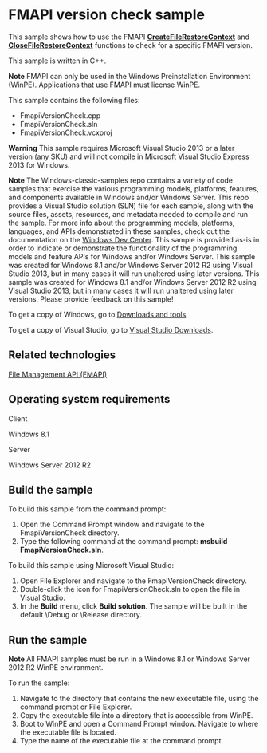 FMAPI version check sample
==========================

This sample shows how to use the FMAPI [**CreateFileRestoreContext**](http://msdn.microsoft.com/en-us/library/windows/desktop/dd239109) and [**CloseFileRestoreContext**](http://msdn.microsoft.com/en-us/library/windows/desktop/dd239108) functions to check for a specific FMAPI version.

This sample is written in C++.

**Note**  FMAPI can only be used in the Windows Preinstallation Environment (WinPE). Applications that use FMAPI must license WinPE.

This sample contains the following files:

-   FmapiVersionCheck.cpp
-   FmapiVersionCheck.sln
-   FmapiVersionCheck.vcxproj

**Warning**  This sample requires Microsoft Visual Studio 2013 or a later version (any SKU) and will not compile in Microsoft Visual Studio Express 2013 for Windows.

**Note**  The Windows-classic-samples repo contains a variety of code samples that exercise the various programming models, platforms, features, and components available in Windows and/or Windows Server. This repo provides a Visual Studio solution (SLN) file for each sample, along with the source files, assets, resources, and metadata needed to compile and run the sample. For more info about the programming models, platforms, languages, and APIs demonstrated in these samples, check out the documentation on the [Windows Dev Center](https://dev.windows.com). This sample is provided as-is in order to indicate or demonstrate the functionality of the programming models and feature APIs for Windows and/or Windows Server. This sample was created for Windows 8.1 and/or Windows Server 2012 R2 using Visual Studio 2013, but in many cases it will run unaltered using later versions. This sample was created for Windows 8.1 and/or Windows Server 2012 R2 using Visual Studio 2013, but in many cases it will run unaltered using later versions. Please provide feedback on this sample!

To get a copy of Windows, go to [Downloads and tools](http://go.microsoft.com/fwlink/p/?linkid=301696).

To get a copy of Visual Studio, go to [Visual Studio Downloads](http://go.microsoft.com/fwlink/p/?linkid=301697).

Related technologies
--------------------

[File Management API (FMAPI)](http://msdn.microsoft.com/en-us/library/windows/desktop/dd239113)

Operating system requirements
-----------------------------

Client

Windows 8.1

Server

Windows Server 2012 R2

Build the sample
----------------

To build this sample from the command prompt:

1.  Open the Command Prompt window and navigate to the FmapiVersionCheck directory.
2.  Type the following command at the command prompt: **msbuild FmapiVersionCheck.sln**.

To build this sample using Microsoft Visual Studio:

1.  Open File Explorer and navigate to the FmapiVersionCheck directory.
2.  Double-click the icon for FmapiVersionCheck.sln to open the file in Visual Studio.
3.  In the **Build** menu, click **Build solution**. The sample will be built in the default \\Debug or \\Release directory.

Run the sample
--------------

**Note**  All FMAPI samples must be run in a Windows 8.1 or Windows Server 2012 R2 WinPE environment.

To run the sample:

1.  Navigate to the directory that contains the new executable file, using the command prompt or File Explorer.
2.  Copy the executable file into a directory that is accessible from WinPE.
3.  Boot to WinPE and open a Command Prompt window. Navigate to where the executable file is located.
4.  Type the name of the executable file at the command prompt.

